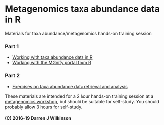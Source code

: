 # Metagenomics taxa abundance data in R

Materials for taxa abundance/metagenomics hands-on training session

### Part 1
* [Working with taxa abundance data in R](TaxaAbundance.md)
* [Working with the MGnify portal from R](EBIMetagenomics.md)

### Part 2
* [Exercises on taxa abundance data retrieval and analysis](Exercise.md)

These materials are intended for a 2 hour hands-on training session at a [metagenomics workshop](https://www.ebi.ac.uk/training/events/2019/metagenomics-bioinformatics-2019), but should be suitable for self-study. You should probably allow 3 hours for self-study.


#### (C) 2016-19 Darren J Wilkinson


